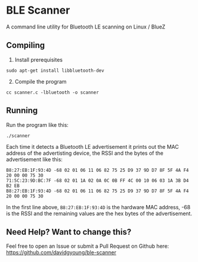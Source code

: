 # BLE Scanner

A command line utility for Bluetooth LE scanning on Linux / BlueZ

## Compiling

1. Install prerequisites

`sudo apt-get install libbluetooth-dev`

2. Compile the program

`cc scanner.c -lbluetooth -o scanner`

## Running

Run the program like this:

`./scanner`

Each time it detects a Bluetooth LE advertisement it prints out the MAC address of the advertisting device, the RSSI and the bytes of the advertisement like this:

```
B8:27:EB:1F:93:4D -68 02 01 06 11 06 82 75 25 D9 37 9D D7 8F 5F 4A F4 20 00 00 75 30
71:5C:23:9D:BC:7F -68 02 01 1A 02 0A 0C 0B FF 4C 00 10 06 03 1A 3B D4 B2 EB
B8:27:EB:1F:93:4D -68 02 01 06 11 06 82 75 25 D9 37 9D D7 8F 5F 4A F4 20 00 00 75 30
```

In the first line above, `B8:27:EB:1F:93:4D` is the hardware MAC address, -68 is the RSSI and the remaining values are the hex bytes of the advertisement.

## Need Help?  Want to change this?

Feel free to open an Issue or submit a Pull Request on Github here: https://github.com/davidgyoung/ble-scanner

